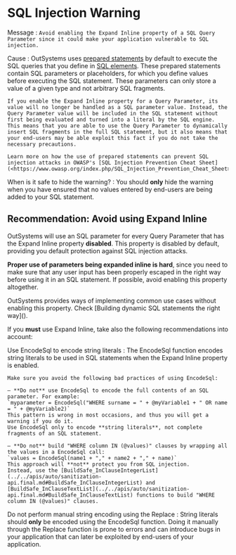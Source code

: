 # SQL Injection Warning

Message : `Avoid enabling the Expand Inline property of a SQL Query Parameter since it could make your application vulnerable to SQL injection.`

Cause : OutSystems uses [prepared statements](https://en.wikipedia.org/wiki/Prepared_statement>) by default to execute the SQL queries that you define in [SQL elements](https://github.com/danielmarquespt/docs-product/tree/e7ea3f444d5129dab245c69ab72ae091554bc4fb/src/develop/data/query/sql.md%3E). These prepared statements contain SQL parameters or placeholders, for which you define values before executing the SQL statement. These parameters can only store a value of a given type and not arbitrary SQL fragments.

```text
If you enable the Expand Inline property for a Query Parameter, its value will no longer be handled as a SQL parameter value. Instead, the Query Parameter value will be included in the SQL statement without first being evaluated and turned into a literal by the SQL engine. This means that you are able to use the Query Parameter to dynamically insert SQL fragments in the full SQL statement, but it also means that your end-users may be able exploit this fact if you do not take the necessary precautions.

Learn more on how the use of prepared statements can prevent SQL injection attacks in OWASP's [SQL Injection Prevention Cheat Sheet](<https://www.owasp.org/index.php/SQL_Injection_Prevention_Cheat_Sheet>). 
```

When is it safe to hide the warning? : You should **only** hide the warning when you have ensured that no values entered by end-users are being added to your SQL statement.

## Recommendation: Avoid using Expand Inline

OutSystems will use an SQL parameter for every Query Parameter that has the Expand Inline property **disabled**. This property is disabled by default, providing you default protection against SQL injection attacks.

**Proper use of parameters being expanded inline is hard**, since you need to make sure that any user input has been properly escaped in the right way before using it in an SQL statement. If possible, avoid enabling this property altogether.

 OutSystems provides ways of implementing common use cases without enabling this property. Check \[Building dynamic SQL statements the right way\]\(\).

If you **must** use Expand Inline, take also the following recommendations into account:

Use EncodeSql to encode string literals : The EncodeSql function encodes string literals to be used in SQL statements when the Expand Inline property is enabled.

```text
Make sure you avoid the following bad practices of using EncodeSql:

— **Do not** use EncodeSql to encode the full contents of an SQL parameter. For example:  
`myparameter = EncodeSql("WHERE surname = " + @myVariable1 + " OR name = " + @myVariable2)`  
This pattern is wrong in most occasions, and thus you will get a warning if you do it.  
Use EncodeSql only to encode **string literals**, not complete fragments of an SQL statement. 

— **Do not** build "WHERE column IN (@values)" clauses by wrapping all the values in a EncodeSql call:  
`values = EncodeSql(name1 + "," + name2 + "," + name)`  
This approach will **not** protect you from SQL injection.  
Instead, use the [BuildSafe_InClauseIntegerList](../../apis/auto/sanitization-api.final.md#BuildSafe_InClauseIntegerList) and [BuildSafe_InClauseTextList](../../apis/auto/sanitization-api.final.md#BuildSafe_InClauseTextList) functions to build "WHERE column IN (@values)" clauses.
```

Do not perform manual string encoding using the Replace : String literals should **only** be encoded using the EncodeSql function. Doing it manually through the Replace function is prone to errors and can introduce bugs in your application that can later be exploited by end-users of your application.

